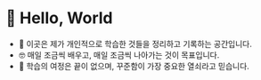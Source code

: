 # 🫡 Hello, World

- 📖 이곳은 제가 개인적으로 학습한 것들을 정리하고 기록하는 공간입니다.
- 🤓 매일 조금씩 배우고, 매일 조금씩 나아가는 것이 목표입니다.
- 🎯 학습의 여정은 끝이 없으며, 꾸준함이 가장 중요한 열쇠라고 믿습니다.
